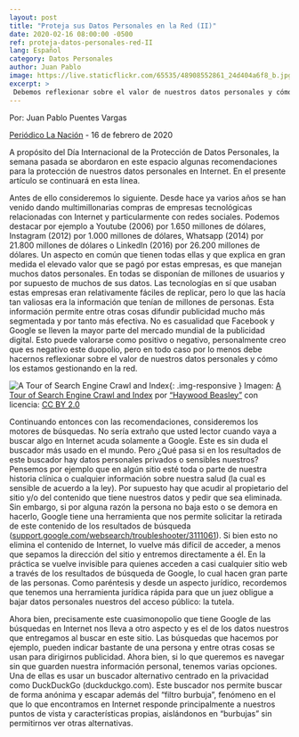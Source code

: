 ```yaml
---
layout: post
title: "Proteja sus Datos Personales en la Red (II)"
date: 2020-02-16 08:00:00 -0500
ref: proteja-datos-personales-red-II
lang: Español
category: Datos Personales
author: Juan Pablo
image: https://live.staticflickr.com/65535/48908552861_24d404a6f8_b.jpg
excerpt: >
 Debemos reflexionar sobre el valor de nuestros datos personales y cómo los estamos gestionando en la red.
---
```


Por: Juan Pablo Puentes Vargas

[Periódico La Nación](https://www.lanacion.com.co/) - 16 de febrero de 2020

A propósito del Día Internacional de la Protección de Datos Personales, la semana pasada se abordaron en este espacio algunas recomendaciones para la protección de nuestros datos personales en Internet. En el presente artículo se continuará en esta línea.

Antes de ello consideremos lo siguiente. Desde hace ya varios años se han venido dando  multimillonarias compras de empresas tecnológicas relacionadas con Internet y particularmente con redes sociales. Podemos destacar por ejemplo a Youtube (2006) por 1.650 millones de dólares, Instagram (2012) por 1.000 millones de dólares, Whatsapp (2014) por 21.800 millones de dólares o LinkedIn (2016) por 26.200 millones de dólares. Un aspecto en común que tienen todas ellas y que explica en gran medida el elevado valor que se pagó por estas empresas, es que manejan muchos datos personales. En todas se disponían de millones de usuarios y por supuesto de muchos de sus datos. Las tecnologías en sí que usaban estas empresas eran relativamente fáciles de replicar, pero lo que las hacía tan valiosas era la información que tenían de millones de personas. Esta información permite entre otras cosas difundir publicidad mucho más segmentada y por tanto más efectiva. No es casualidad que Facebook y Google se lleven la mayor parte del mercado mundial de la publicidad digital. Esto puede valorarse como positivo o negativo, personalmente creo que es negativo este duopolio, pero en todo caso por lo menos debe hacernos reflexionar sobre el valor de nuestros datos personales y cómo los estamos gestionando en la red.

![A Tour of Search Engine Crawl and Index](https://live.staticflickr.com/65535/48908552861_24d404a6f8_b.jpg){: .img-responsive }
Imagen: [A Tour of Search Engine Crawl and Index](https://www.flickr.com/photos/185030755@N04/48908552861) por [“Haywood Beasley”](https://www.flickr.com/photos/185030755@N04) con licencia: [CC BY 2.0](https://creativecommons.org/licenses/by/2.0/deed.es)

Continuando entonces con las recomendaciones, consideremos los motores de búsquedas. No sería extraño que usted lector cuando vaya a buscar algo en Internet acuda solamente a Google. Este es sin duda el buscador más usado en el mundo. Pero ¿Qué pasa si en los resultados de este buscador hay datos personales privados o sensibles nuestros? Pensemos por ejemplo que en algún sitio esté toda o parte de nuestra historia clínica o cualquier información sobre nuestra salud (la cual es sensible de acuerdo a la ley). Por supuesto hay que acudir al propietario del sitio y/o del contenido que tiene nuestros datos y pedir que sea eliminada. Sin embargo, si por alguna razón la persona no baja esto o se demora en hacerlo, Google tiene una herramienta que nos permite solicitar la retirada de este contenido de los resultados de búsqueda ([support.google.com/websearch/troubleshooter/3111061](https://support.google.com/websearch/troubleshooter/3111061)). Si bien esto no elimina el contenido de Internet, lo vuelve más difícil de acceder, a menos que sepamos la dirección del sitio y entremos directamente a él. En la práctica se vuelve invisible para quienes acceden a casi cualquier sitio web a través de los resultados de búsqueda de Google, lo cual hacen gran parte de las personas. Como paréntesis y desde un aspecto jurídico, recordemos que tenemos una herramienta jurídica rápida para que un juez obligue a bajar datos personales nuestros del acceso público: la tutela.

Ahora bien, precisamente este cuasimonopolio que tiene Google de las búsquedas en Internet nos lleva a otro aspecto y es el de los datos nuestros que entregamos al buscar en este sitio. Las búsquedas que hacemos por ejemplo, pueden indicar bastante de una persona y entre otras cosas se usan para dirigirnos publicidad. Ahora bien, si lo que queremos es navegar sin que guarden nuestra información personal, tenemos varias opciones. Una de ellas es usar un buscador alternativo centrado en la privacidad como DuckDuckGo (duckduckgo.com). Este buscador nos permite buscar de forma anónima y escapar además del “filtro burbuja”, fenómeno en el que lo que encontramos en Internet responde principalmente a nuestros puntos de vista y características propias, aislándonos en “burbujas” sin permitirnos ver otras alternativas.

